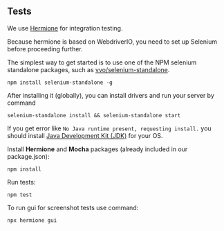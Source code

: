 ## Tests

We use [Hermione](https://github.com/gemini-testing/hermione) for integration testing.

Because hermione is based on WebdriverIO, you need to set up Selenium before proceeding further.

The simplest way to get started is to use one of the NPM selenium standalone packages, such as [vvo/selenium-standalone](https://github.com/webdriverio/selenium-standalone).

```
npm install selenium-standalone -g
```

After installing it (globally), you can install drivers and run your server by command

```
selenium-standalone install && selenium-standalone start
```

If you get error like `No Java runtime present, requesting install.` you should install [Java Development Kit (JDK)](https://www.oracle.com/technetwork/java/javase/downloads/index.html) for your OS.

Install **Hermione** and **Mocha** packages (already included in our package.json):

```
npm install
```

Run tests:

```
npm test
```

To run gui for screenshot tests use command:

```
npx hermione gui 
```